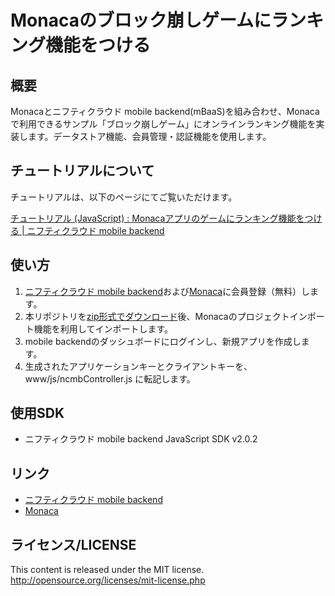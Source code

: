 # Monacaのブロック崩しゲームにランキング機能をつける

## 概要

Monacaとニフティクラウド mobile backend(mBaaS)を組み合わせ、Monacaで利用できるサンプル「ブロック崩しゲーム」にオンラインランキング機能を実装します。データストア機能、会員管理・認証機能を使用します。

## チュートリアルについて

チュートリアルは、以下のページにてご覧いただけます。

[チュートリアル (JavaScript) : Monacaアプリのゲームにランキング機能をつける | ニフティクラウド mobile backend](http://mb.cloud.nifty.com/doc/current/tutorial/monaca_breakout.html)

## 使い方
1. [ニフティクラウド mobile backend](http://mb.cloud.nifty.com/)および[Monaca](https://ja.monaca.io/)に会員登録（無料）します。
1. 本リポジトリを[zip形式でダウンロード](https://github.com/winterwind26/monaca_mbaas_breakout/archive/master.zip)後、Monacaのプロジェクトインポート機能を利用してインポートします。
1. mobile backendのダッシュボードにログインし、新規アプリを作成します。
1. 生成されたアプリケーションキーとクライアントキーを、 www/js/ncmbController.js に転記します。

## 使用SDK
- ニフティクラウド mobile backend JavaScript SDK v2.0.2

## リンク
- [ニフティクラウド mobile backend](http://mb.cloud.nifty.com/)
- [Monaca](https://ja.monaca.io/)

## ライセンス/LICENSE
This content is released under the MIT license.
http://opensource.org/licenses/mit-license.php
